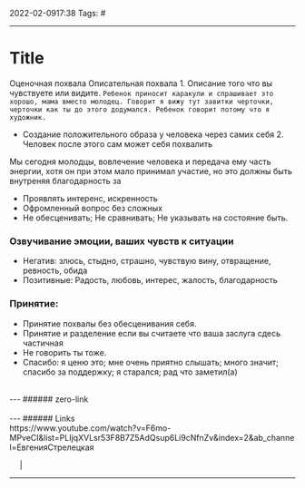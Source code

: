 2022-02-0917:38
Tags: #

---
# Title
Оценочная похвала
Описательная похвала
	1. Описание того что вы чувствуете или видите.
	`Ребенок приносит каракули и спрашивает это хорошо, мама вместо молодец. Говорит я вижу тут завитки черточки, черточки как ты до этого додумался. Ребенок говорит потому что я художник.`
- Создание положительного образа у человека через самих себя
	2. Человек после этого сам может себя похвалить

Мы сегодня молодцы, вовлечение человека и передача ему часть энергии, хотя он при этом мало принимал участие, но это должны быть внутреняя благодарность за
- Проявлять интеренс, искренность
- Офромленный вопрос без сложных 
- Не обесценивать; Не сравнивать; Не указывать на состояние быть.

### Озвучивание эмоции, ваших чувств к ситуации
-  Негатив: злюсь, стыдно, страшно, чувствую вину, отвращение, ревность, обида
- Позитивные: Радость, любовь, интерес, жалость, благодарность 


### Принятие:
- Принятие похвалы без обесценивания себя.
- Принятие и разделение если вы считаете что ваша заслуга сдесь частичная
- Не говорить ты тоже.
- Спасибо: я ценю это; мне очень приятно слышать; много значит; спасибо за поддержку; я старался; рад что заметил(а)
 
</br>
---
###### zero-link </br>

</br>
---
###### Links </br>
https://www.youtube.com/watch?v=F6mo-MPveCI&list=PLIjqXVLsr53F8B7Z5AdQsup6Li9cNfnZv&index=2&ab_channel=ЕвгенияСтрелецкая

 &emsp; | &emsp; 


---